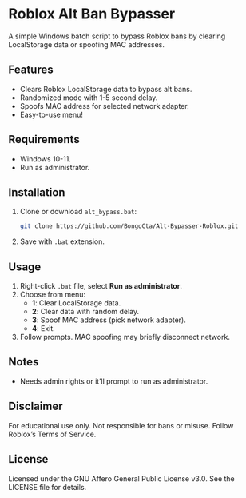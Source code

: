 # Roblox Alt Ban Bypasser

A simple Windows batch script to bypass Roblox bans by clearing LocalStorage data or spoofing MAC addresses.

## Features

- Clears Roblox LocalStorage data to bypass alt bans.
- Randomized mode with 1-5 second delay.
- Spoofs MAC address for selected network adapter.
- Easy-to-use menu!

## Requirements

- Windows 10-11.
- Run as administrator.

## Installation

1. Clone or download `alt_bypass.bat`:
   ```bash
   git clone https://github.com/BongoCta/Alt-Bypasser-Roblox.git
   ```
2. Save with `.bat` extension.

## Usage

1. Right-click `.bat` file, select **Run as administrator**.
2. Choose from menu:
   - **1**: Clear LocalStorage data.
   - **2**: Clear data with random delay.
   - **3**: Spoof MAC address (pick network adapter).
   - **4**: Exit.
3. Follow prompts. MAC spoofing may briefly disconnect network.

## Notes

- Needs admin rights or it’ll prompt to run as administrator.

## Disclaimer

For educational use only. Not responsible for bans or misuse. Follow Roblox’s Terms of Service.

## License

Licensed under the GNU Affero General Public License v3.0. See the LICENSE file for details.
